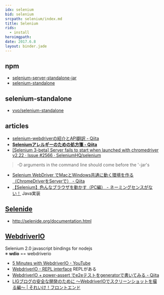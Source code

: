 ```yaml
---
idx: selenium
bid: selenium
srcpath: selenium/index.md
title: Selenium
rids:
  - install
heroimgpath:
date: 2017.6.8
layout: binder.jade
---
```


## npm

- [selenium\-server\-standalone\-jar](https://www.npmjs.com/package/selenium-server-standalone-jar)
- [selenium\-standalone](https://www.npmjs.com/package/selenium-standalone)


## selenium-standalone

- [vvo/selenium\-standalone ](https://github.com/vvo/selenium-standalone)


## articles

- [selenium\-webdriverの紹介とAPI翻訳 \- Qiita](http://qiita.com/nazomikan/items/40b86dc5619bb1795aaa)
- __[Seleniumアレルギーのための処方箋 \- Qiita](http://qiita.com/cognitom/items/27b7375bea653b414c8f)__
- [\[Selenium 3\-beta\] Server fails to start when launched with chromedriver v2\.22 · Issue \#2566 · SeleniumHQ/selenium](https://github.com/SeleniumHQ/selenium/issues/2566)
> -D arguments in the command line should come before the '-jar's
- [Selenium WebDriver でMacとWindows共通に動く環境を作る（ChromeDriverをServerで） \- Qiita](http://qiita.com/kochizufan/items/905165b92c7e70986f60)
- [【Selenium】色んなブラウザを動かす（PC編） \- ネーミングセンスがない！](http://unagi-tabetai.hatenablog.com/entry/2015/05/25/125030) Java実装


## [Selenide](http://selenide.org/)

- http://selenide.org/documentation.html


## [WebdriverIO](http://webdriver.io/)
Selenium 2\.0 javascript bindings for nodejs  
※ __wdio__ == webdriverio

- [5 Minutes with WebdriverIO \- YouTube](https://www.youtube.com/watch?v=vPes7NKeYno)
- [WebdriverIO \- REPL interface](http://webdriver.io/guide/usage/repl.html) REPLがある
- [WebdriverIO \+ power\-assert でe2eテストをgeneratorで書いてみる \- Qiita](http://qiita.com/yoshi6jp@github/items/24d01dfc6712dbf112aa)
- [LIGブログの安全な開発のために 〜WebdriverIOでスクリーンショットを撮る編〜 \| それいけ！フロントエンド](https://liginc.co.jp/304470)
